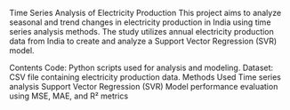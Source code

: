 Time Series Analysis of Electricity Production
This project aims to analyze seasonal and trend changes in electricity production in India using time series analysis methods. The study utilizes annual electricity production data from India to create and analyze a Support Vector Regression (SVR) model.

Contents
Code: Python scripts used for analysis and modeling.
Dataset: CSV file containing electricity production data.
Methods Used
Time series analysis
Support Vector Regression (SVR)
Model performance evaluation using MSE, MAE, and R² metrics
